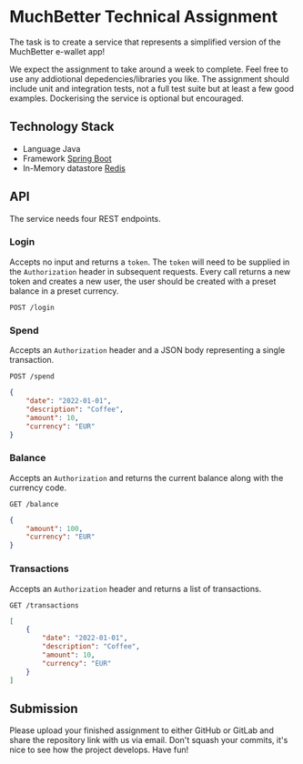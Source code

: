 # MuchBetter Technical Assignment

The task is to create a service that represents a simplified version of the MuchBetter e-wallet app!

We expect the assignment to take around a week to complete. Feel free to use any addiotional depedencies/libraries you like. The assignment should include unit and integration tests, not a full test suite but at least a few good examples. Dockerising the service is optional but encouraged.

## Technology Stack

- Language Java
- Framework [Spring Boot](https://spring.io/projects/spring-boot)
- In-Memory datastore [Redis](https://redis.io)

## API

The service needs four REST endpoints.  

### Login
Accepts no input and returns a `token`. The `token` will need to be supplied in the `Authorization` header in subsequent requests. Every call returns a new token and creates a new user, the user should be created with a preset balance in a preset currency.

``` shell
POST /login
```    

### Spend
Accepts an `Authorization` header and a JSON body representing a single transaction.  

``` shell
POST /spend
```

``` json
{
    "date": "2022-01-01",
    "description": "Coffee",
    "amount": 10,
    "currency": "EUR"
}
```  

### Balance

Accepts an `Authorization` and returns the current balance along with the currency code.  

``` shell
GET /balance
```

``` json
{
    "amount": 100,
    "currency": "EUR"
}
```  

### Transactions

Accepts an `Authorization` header and returns a list of transactions.  

``` shell
GET /transactions
```

``` json
[
    {
        "date": "2022-01-01",
        "description": "Coffee",
        "amount": 10,
        "currency": "EUR"
    }
]
```

## Submission

Please upload your finished assignment to either GitHub or GitLab and share the repository link with us via email. Don't squash your commits, it's nice to see how the project develops. Have fun!

